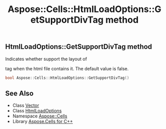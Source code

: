 ﻿---
title: Aspose::Cells::HtmlLoadOptions::GetSupportDivTag method
linktitle: GetSupportDivTag
second_title: Aspose.Cells for C++ API Reference
description: 'Aspose::Cells::HtmlLoadOptions::GetSupportDivTag method. Indicates whether support the layout of <div> tag when the html file contains it. The default value is false in C++.'
type: docs
weight: 800
url: /cpp/aspose.cells/htmlloadoptions/getsupportdivtag/
---
## HtmlLoadOptions::GetSupportDivTag method


Indicates whether support the layout of **<div>** tag when the html file contains it. The default value is false.

```cpp
bool Aspose::Cells::HtmlLoadOptions::GetSupportDivTag()
```

## See Also

* Class [Vector](../../vector/)
* Class [HtmlLoadOptions](../)
* Namespace [Aspose::Cells](../../)
* Library [Aspose.Cells for C++](../../../)

